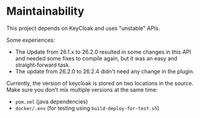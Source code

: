 Maintainability
===============

This project depends on KeyCloak and uses "unstable" APIs.

Some experiences:

* The Update from 26.1.x to 26.2.0 resulted in some changes in this API and needed some fixes to compile again, but it was
an easy and straight-forward task.
* The update from 26.2.0 to 26.2.4 didn't need any change in the plugin.

Currently, the version of keycloak is stored on two locations in the source. Make sure you don't mix multiple versions at the same time:
* `pom.xml` (java dependencies)
* `docker/.env` (for testing using `build-deploy-for-test.sh`)